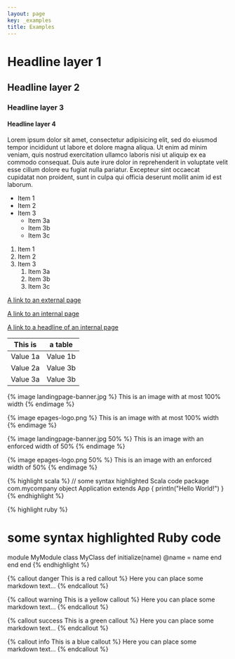 ```yaml
---
layout: page
key: _examples
title: Examples
---
```


# Headline layer 1



## Headline layer 2



### Headline layer 3



#### Headline layer 4

Lorem ipsum dolor sit amet, consectetur adipisicing elit, sed do eiusmod
tempor incididunt ut labore et dolore magna aliqua. Ut enim ad minim veniam,
quis nostrud exercitation ullamco laboris nisi ut aliquip ex ea commodo
consequat. Duis aute irure dolor in reprehenderit in voluptate velit esse
cillum dolore eu fugiat nulla pariatur. Excepteur sint occaecat cupidatat non
proident, sunt in culpa qui officia deserunt mollit anim id est laborum.



* Item 1
* Item 2
* Item 3
    * Item 3a
    * Item 3b
    * Item 3c



1. Item 1
2. Item 2
3. Item 3
    1. Item 3a
    2. Item 3b
    3. Item 3c



[A link to an external page](http://jekyllrb.com/)

[A link to an internal page](page:api-getting-started)

[A link to a headline of an internal page](page:api-getting-started#the-api-documentation)



| This is       | a table       |
|---------------|---------------|
| Value 1a      | Value 1b      |
| Value 2a      | Value 3b      |
| Value 3a      | Value 3b      |



{% image landingpage-banner.jpg %}
This is an image with at most 100% width
{% endimage %}

{% image epages-logo.png %}
This is an image with at most 100% width
{% endimage %}

{% image landingpage-banner.jpg 50% %}
This is an image with an enforced width of 50%
{% endimage %}

{% image epages-logo.png 50% %}
This is an image with an enforced width of 50%
{% endimage %}



{% highlight scala %}
// some syntax highlighted Scala code
package com.mycompany
object Application extends App {
  println("Hello World!")
}
{% endhighlight %}

{% highlight ruby %}
# some syntax highlighted Ruby code
module MyModule
  class MyClass
    def initialize(name)
      @name = name
    end
  end
end
{% endhighlight %}



{% callout danger This is a red callout %}
Here you can place some markdown text...
{% endcallout %}

{% callout warning This is a yellow callout %}
Here you can place some markdown text...
{% endcallout %}

{% callout success This is a green callout %}
Here you can place some markdown text...
{% endcallout %}

{% callout info This is a blue callout %}
Here you can place some markdown text...
{% endcallout %}
